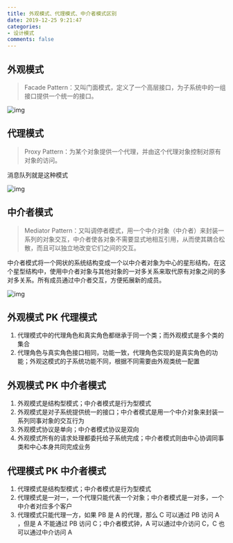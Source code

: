 ```yaml
---
title: 外观模式、代理模式、中介者模式区别
date: 2019-12-25 9:21:47
categories:
- 设计模式
comments: false
---
```


<!-- more -->

## 外观模式

> Facade Pattern：又叫门面模式，定义了一个高层接口，为子系统中的一组接口提供一个统一的接口。

![img](https://images0.cnblogs.com/blog/354313/201501/201826186728078.x-png)



## 代理模式

> Proxy Pattern：为某个对象提供一个代理，并由这个代理对象控制对原有对象的访问。

消息队列就是这种模式

![img](https://raw.githubusercontent.com/xietao3/Study-Plan/master/DesignPatterns/src/%E4%BB%A3%E7%90%86.png)



## 中介者模式

> Mediator Pattern：又叫调停者模式，用一个中介对象（中介者）来封装一系列的对象交互，中介者使各对象不需要显式地相互引用，从而使其耦合松散，而且可以独立地改变它们之间的交互。

中介者模式将一个网状的系统结构变成一个以中介者对象为中心的星形结构，在这个星型结构中，使用中介者对象与其他对象的一对多关系来取代原有对象之间的多对多关系。所有成员通过中介者交互，方便拓展新的成员。

![img](https://raw.githubusercontent.com/xietao3/Study-Plan/master/DesignPatterns/src/%E4%B8%AD%E4%BB%8B%E8%80%85.png)

## 外观模式 PK 代理模式

1. 代理模式中的代理角色和真实角色都继承于同一个类；而外观模式是多个类的集合
2. 代理角色与真实角色接口相同，功能一致，代理角色实现的是真实角色的功能；外观这模式的子系统功能不同，根据不同需要由外观类统一配置



## 外观模式 PK 中介者模式

1. 外观模式是结构型模式；中介者模式是行为型模式
2. 外观模式是对子系统提供统一的接口；中介者模式是用一个中介对象来封装一系列同事对象的交互行为
3. 外观模式协议是单向；中介者模式协议是双向
4. 外观模式所有的请求处理都委托给子系统完成；中介者模式则由中心协调同事类和中心本身共同完成业务



## 代理模式 PK 中介者模式

1. 代理模式是结构型模式；中介者模式是行为型模式
2. 代理模式是一对一，一个代理只能代表一个对象；中介者模式是一对多，一个中介者对应多个客户
3. 代理模式只能代理一方，如果 PB 是 A 的代理，那么 C 可以通过 PB 访问 A ，但是 A 不能通过 PB 访问 C；中介者模式钟，A 可以通过中介访问 C，C 也可以通过中介访问 A